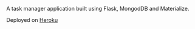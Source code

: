 A task manager application built using Flask, MongodDB and Materialize.

Deployed on [Heroku](https://task-manager-flask-mongo-arp.herokuapp.com/)